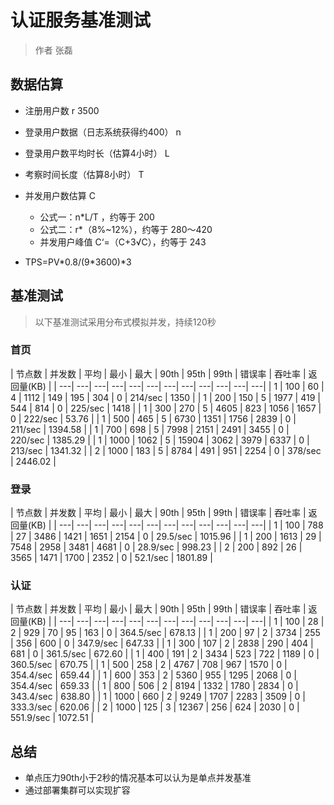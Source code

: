 # 认证服务基准测试

> 作者 张磊

## 数据估算

* 注册用户数 r 3500
* 登录用户数据（日志系统获得约400） n
* 登录用户数平均时长（估算4小时） L
* 考察时间长度（估算8小时） T
* 并发用户数估算 C 

  * 公式一：n\*L/T ，约等于 200
  * 公式二：r\*（8%~12%），约等于 280～420
  * 并发用户峰值 C‘=（C+3√C），约等于 243
* TPS=PV\*0.8/(9\*3600)*3

## 基准测试

> 以下基准测试采用分布式模拟并发，持续120秒

### 首页

| 节点数 | 并发数 | 平均 | 最小 | 最大 | 90th | 95th | 99th | 错误率 | 吞吐率 | 返回量(KB) |
| ---| ---| ---| ---| ---| ---| ---| ---| ---| ---| ---| ---|
| 1 | 100 | 60 | 4 | 1112 | 149 | 195 | 304 | 0 | 214/sec | 1350 |
| 1 | 200 | 150 | 5 | 1977 | 419 | 544 | 814 | 0 | 225/sec | 1418 |
| 1 | 300 | 270 | 5 | 4605 | 823 | 1056 | 1657 | 0 | 222/sec | 53.76 |
| 1 | 500 | 465 | 5 | 6730 | 1351 | 1756 | 2839 | 0 | 211/sec | 1394.58 |
| 1 | 700 | 698 | 5 | 7998 | 2151 | 2491 | 3455 | 0 | 220/sec | 1385.29 |
| 1 | 1000 | 1062 | 5 | 15904 | 3062 | 3979 | 6337 | 0 | 213/sec | 1341.32 |
| 2 | 1000 | 183 | 5 | 8784 | 491 | 951 | 2254 | 0 | 378/sec | 2446.02 |

### 登录

| 节点数 | 并发数 | 平均 | 最小 | 最大 | 90th | 95th | 99th | 错误率 | 吞吐率 | 返回量(KB) |
| ---| ---| ---| ---| ---| ---| ---| ---| ---| ---| ---| ---|
| 1 | 100 | 788 | 27 | 3486 | 1421 | 1651 | 2154 | 0 | 29.5/sec | 1015.96 |
| 1 | 200 | 1613 | 29 | 7548 | 2958 | 3481 | 4681 | 0 | 28.9/sec | 998.23 |
| 2 | 200 | 892 | 26 | 3565 | 1471 | 1700 | 2352 | 0 | 52.1/sec | 1801.89 |

### 认证

| 节点数 | 并发数 | 平均 | 最小 | 最大 | 90th | 95th | 99th | 错误率 | 吞吐率 | 返回量(KB) |
| ---| ---| ---| ---| ---| ---| ---| ---| ---| ---| ---| ---|
| 1 | 100 | 28 | 2 | 929 | 70 | 95 | 163 | 0 | 364.5/sec | 678.13 |
| 1 | 200 | 97 | 2 | 3734 | 255 | 356 | 600 | 0 | 347.9/sec | 647.33 |
| 1 | 300 | 107 | 2 | 2838 | 290 | 404 | 681 | 0 | 361.5/sec | 672.60 |
| 1 | 400 | 191 | 2 | 3434 | 523 | 722 | 1189 | 0 | 360.5/sec | 670.75 |
| 1 | 500 | 258 | 2 | 4767 | 708 | 967 | 1570 | 0 | 354.4/sec | 659.44 |
| 1 | 600 | 353 | 2 | 5360 | 955 | 1295 | 2068 | 0 | 354.4/sec | 659.33 |
| 1 | 800 | 506 | 2 | 8194 | 1332 | 1780 | 2834 | 0 | 343.4/sec | 638.80 |
| 1 | 1000 | 660 | 2 | 9249 | 1707 | 2283 | 3509 | 0 | 333.3/sec | 620.06 |
| 2 | 1000 | 125 | 3 | 12367 | 256 | 624 | 2030 | 0 | 551.9/sec | 1072.51 |

## 总结

* 单点压力90th小于2秒的情况基本可以认为是单点并发基准
* 通过部署集群可以实现扩容